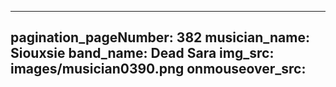 ------
pagination_pageNumber: 382
musician_name: Siouxsie
band_name: Dead Sara
img_src: images/musician0390.png
onmouseover_src: 
------